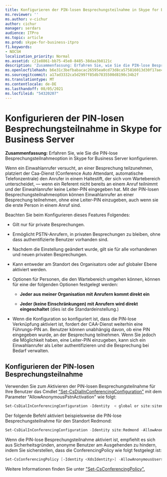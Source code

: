 ```yaml
---
title: Konfigurieren der PIN-losen Besprechungsteilnahme in Skype for Business Server
ms.reviewer: ''
ms.author: v-cichur
author: cichur
manager: serdars
audience: ITPro
ms.topic: article
ms.prod: skype-for-business-itpro
f1.keywords:
- NOCSH
localization_priority: Normal
ms.assetid: c21e8861-bb75-45e8-8485-38daa3b8121c
description: 'Zusammenfassung: Erfahren Sie, wie Sie die PIN-lose Besprechungsteilnahmeoption in Skype for Business Server konfigurieren.'
ms.openlocfilehash: b6e31c3befbabacac26595ea0cd73d8ca575816013d30f17ae4b2ea785934f28
ms.sourcegitcommit: a17ad3332ca5d2997f85db7835500d8190c34b2f
ms.translationtype: MT
ms.contentlocale: de-DE
ms.lasthandoff: 08/05/2021
ms.locfileid: "54320207"
---
```

# <a name="configure-pin-less-meeting-join-in-skype-for-business-server"></a>Konfigurieren der PIN-losen Besprechungsteilnahme in Skype for Business Server
 
**Zusammenfassung:** Erfahren Sie, wie Sie die PIN-lose Besprechungsteilnahmeoption in Skype for Business Server konfigurieren.
  
Wenn ein Einwahlanrufer versucht, an einer Besprechung teilzunehmen, platziert der Caa-Dienst (Conference Auto Attendant, automatische Telefonzentrale) den Anrufer in einem Haltestift, der sich vom Wartebereich unterscheidet, &#x2014; wenn ein Referent nicht bereits an einem Anruf teilnimmt und der Einwahlanrufer keine Leiter-PIN eingegeben hat. Mit der PIN-losen Besprechungsteilnahmeoption können Einwahlanrufer an einer Besprechung teilnehmen, ohne eine Leiter-PIN einzugeben, auch wenn sie die erste Person in einem Anruf sind. 
  
Beachten Sie beim Konfigurieren dieses Features Folgendes:
  
- Gilt nur für private Besprechungen.
    
- Ermöglicht PSTN-Anrufern, in privaten Besprechungen zu bleiben, ohne dass authentifizierte Benutzer vorhanden sind.
    
- Nachdem die Einstellung geändert wurde, gilt sie für alle vorhandenen und neuen privaten Besprechungen.
    
- Kann entweder am Standort des Organisators oder auf globaler Ebene aktiviert werden.
    
- Optionen für Personen, die den Wartebereich umgehen können, können für eine der folgenden Optionen festgelegt werden: 
    
  - **Jeder aus meiner Organisation mit Anrufern kommt direkt ein**
    
  - **Jeder (keine Einschränkungen) mit Anrufern wird direkt eingeschaltet** (dies ist die Standardeinstellung.)
    
- Wenn die Konfiguration so konfiguriert ist, dass die PIN-lose Verknüpfung aktiviert ist, fordert der CAA-Dienst weiterhin eine Führungs-PIN an. Benutzer können unabhängig davon, ob eine PIN eingegeben wurde, an der Besprechung teilnehmen. Wenn Sie jedoch die Möglichkeit haben, eine Leiter-PIN einzugeben, kann sich ein Einwahlanrufer als Leiter authentifizieren und die Besprechung bei Bedarf verwalten.
    
## <a name="configure-pin-less-meeting-join"></a>Konfigurieren der PIN-losen Besprechungsteilnahme

Verwenden Sie zum Aktivieren der PIN-losen Besprechungsteilnahme für Ihre Benutzer das Cmdlet ["Set-CsDialInConferencingConfiguration"](/powershell/module/skype/set-csdialinconferencingconfiguration?view=skype-ps) mit dem Parameter "AllowAnonymousPstnActivation" wie folgt:
  
```PowerShell
Set-CsDialInConferencingConfiguration -Identity  < global or site:sitename>  -AllowAnonymousPstnActivation $True
```

Der folgende Befehl aktiviert beispielsweise die PIN-lose Besprechungsteilnahme für den Standort Redmond:
  
```PowerShell
Set-CsDialInConferencingConfiguration -Identity site:Redmond -AllowAnonymousPstnActivation $True
```

Wenn die PIN-lose Besprechungsteilnahme aktiviert ist, empfiehlt es sich aus Sicherheitsgründen, anonyme Benutzer am Ausgehenden zu hindern, indem Sie sicherstellen, dass die ConferencingPolicy wie folgt festgelegt ist:
  
```PowerShell
Set-CsConferencingPolicy [-Identity <XdsIdentity>] -AllowAnonymousUsersToDialOut $False
```

Weitere Informationen finden Sie unter ["Set-CsConferencingPolicy".](/powershell/module/skype/set-csconferencingpolicy?view=skype-ps)
